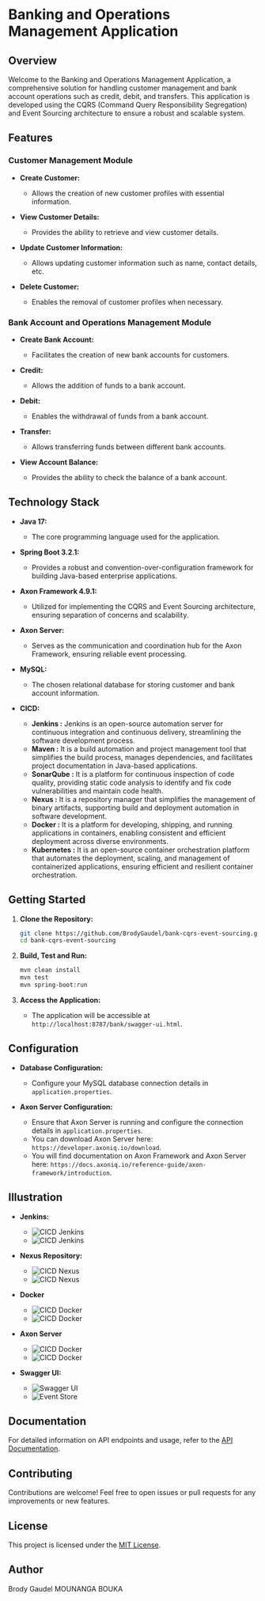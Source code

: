 # Banking and Operations Management Application

## Overview

Welcome to the Banking and Operations Management Application, a comprehensive solution for handling customer management and bank account operations such as credit, debit, and transfers. This application is developed using the CQRS (Command Query Responsibility Segregation) and Event Sourcing architecture to ensure a robust and scalable system.

## Features

### Customer Management Module

- **Create Customer:**
    - Allows the creation of new customer profiles with essential information.

- **View Customer Details:**
    - Provides the ability to retrieve and view customer details.

- **Update Customer Information:**
    - Allows updating customer information such as name, contact details, etc.

- **Delete Customer:**
    - Enables the removal of customer profiles when necessary.

### Bank Account and Operations Management Module

- **Create Bank Account:**
    - Facilitates the creation of new bank accounts for customers.

- **Credit:**
    - Allows the addition of funds to a bank account.

- **Debit:**
    - Enables the withdrawal of funds from a bank account.

- **Transfer:**
    - Allows transferring funds between different bank accounts.

- **View Account Balance:**
    - Provides the ability to check the balance of a bank account.

## Technology Stack

- **Java 17:**
    - The core programming language used for the application.

- **Spring Boot 3.2.1:**
    - Provides a robust and convention-over-configuration framework for building Java-based enterprise applications.

- **Axon Framework 4.9.1:**
    - Utilized for implementing the CQRS and Event Sourcing architecture, ensuring separation of concerns and scalability.

- **Axon Server:**
    - Serves as the communication and coordination hub for the Axon Framework, ensuring reliable event processing.

- **MySQL:**
    - The chosen relational database for storing customer and bank account information.
- **CICD:**
    - **Jenkins :** Jenkins is an open-source automation server for continuous integration and continuous delivery, streamlining the software development process.
    - **Maven :** It is a build automation and project management tool that simplifies the build process, manages dependencies, and facilitates project documentation in Java-based applications.
    - **SonarQube :** It is a platform for continuous inspection of code quality, providing static code analysis to identify and fix code vulnerabilities and maintain code health.
    - **Nexus :** It is a repository manager that simplifies the management of binary artifacts, supporting build and deployment automation in software development.
    - **Docker :** It is a platform for developing, shipping, and running applications in containers, enabling consistent and efficient deployment across diverse environments.
    - **Kubernetes :** It is an open-source container orchestration platform that automates the deployment, scaling, and management of containerized applications, ensuring efficient and resilient container orchestration.
  

## Getting Started

1. **Clone the Repository:**
   ```bash
   git clone https://github.com/BrodyGaudel/bank-cqrs-event-sourcing.git
   cd bank-cqrs-event-sourcing
   ```

2. **Build, Test and Run:**
   ```bash
   mvn clean install
   mvn test
   mvn spring-boot:run
   ```

3. **Access the Application:**
    - The application will be accessible at `http://localhost:8787/bank/swagger-ui.html`.

## Configuration

- **Database Configuration:**
    - Configure your MySQL database connection details in `application.properties`.

- **Axon Server Configuration:**
    - Ensure that Axon Server is running and configure the connection details in `application.properties`.
    - You can download Axon Server here: `https://developer.axoniq.io/download`.
    - You will find documentation on Axon Framework and Axon Server here: `https://docs.axoniq.io/reference-guide/axon-framework/introduction`.

## Illustration

- **Jenkins:**
    - ![CICD Jenkins](illustration/Jenkins.png)
    - ![CICD Jenkins](illustration/Jenkins2.png)
  
- **Nexus Repository:**
    - ![CICD Nexus](illustration/Nexus.png)
    - ![CICD Nexus](illustration/Nexus2.png)

- **Docker**
    - ![CICD Docker](illustration/Docker.png)
    - ![CICD Docker](illustration/Docker2.png)

- **Axon Server**
  - ![CICD Docker](illustration/AxonServer.png)
  - ![CICD Docker](illustration/AxonServer2.png)

- **Swagger UI:**
  - ![Swagger UI](illustration/Swagger-UI.png)
  - ![Event Store](illustration/EventStore.png)
  

## Documentation

For detailed information on API endpoints and usage, refer to the [API Documentation](docs/API_DOCUMENTATION.md).

## Contributing

Contributions are welcome! Feel free to open issues or pull requests for any improvements or new features.

## License

This project is licensed under the [MIT License](LICENSE).

## Author

Brody Gaudel MOUNANGA BOUKA